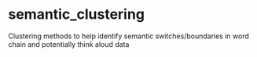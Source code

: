 # semantic_clustering
Clustering methods to help identify semantic switches/boundaries in word chain and potentially think aloud data
